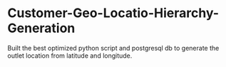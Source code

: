 # Customer-Geo-Locatio-Hierarchy-Generation
Built the best optimized python script and postgresql db to generate the outlet location from latitude and longitude. 
